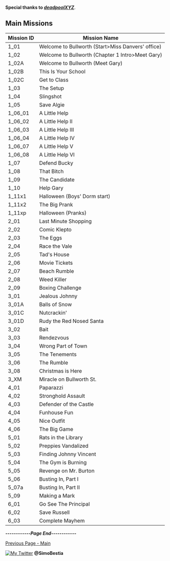 **Special thanks to [_deadpoolXYZ_](https://www.youtube.com/user/deadpoolXYZ)**.

## Main Missions

**Mission ID** | **Mission Name**
------------ | -------------
1_01 | Welcome to Bullworth (Start>Miss Danvers' office)
1_02 | Welcome to Bullworth (Chapter 1 Intro>Meet Gary)
1_02A | Welcome to Bullworth (Meet Gary)
1_02B | This Is Your School
1_02C | Get to Class
1_03 | The Setup
1_04 | Slingshot
1_05 | Save Algie
1_06_01 | A Little Help
1_06_02 | A Little Help II
1_06_03 | A Little Help III
1_06_04 | A Little Help IV
1_06_07 | A Little Help V
1_06_08 | A Little Help VI
1_07 | Defend Bucky
1_08 | That Bitch
1_09 | The Candidate
1_10 | Help Gary
1_11x1 | Halloween (Boys' Dorm start)
1_11x2 | The Big Prank
1_11xp | Halloween (Pranks)
2_01 | Last Minute Shopping
2_02 | Comic Klepto
2_03 | The Eggs
2_04 | Race the Vale
2_05 | Tad's House
2_06 | Movie Tickets
2_07 | Beach Rumble
2_08 | Weed Killer
2_09 | Boxing Challenge
3_01 | Jealous Johnny
3_01A | Balls of Snow
3_01C | Nutcrackin'
3_01D | Rudy the Red Nosed Santa
3_02 | Bait
3_03 | Rendezvous
3_04 | Wrong Part of Town
3_05 | The Tenements
3_06 | The Rumble
3_08 | Christmas is Here
3_XM | Miracle on Bullworth St.
4_01 | Paparazzi
4_02 | Stronghold Assault
4_03 | Defender of the Castle
4_04 | Funhouse Fun
4_05 | Nice Outfit
4_06 | The Big Game
5_01 | Rats in the Library
5_02 | Preppies Vandalized
5_03 | Finding Johnny Vincent
5_04 | The Gym is Burning
5_05 | Revenge on Mr. Burton
5_06 | Busting In, Part I
5_07a | Busting In, Part II
5_09 | Making a Mark
6_01 | Go See The Principal
6_02 | Save Russell
6_03 | Complete Mayhem

**------------_Page End_------------**

[Previous Page - Main](https://simonbestia.github.io/Bully-Modding-and-Documentation/)

[![My Twitter][1.2]][1] **@SimoBestia**

<!-- Please don't remove this: Grab your social icons from https://github.com/carlsednaoui/gitsocial -->

[1.2]: http://i.imgur.com/wWzX9uB.png (My Twitter)

[1]: http://www.twitter.com/SimoBestia

<!-- Please don't remove this: Grab your social icons from https://github.com/carlsednaoui/gitsocial -->
